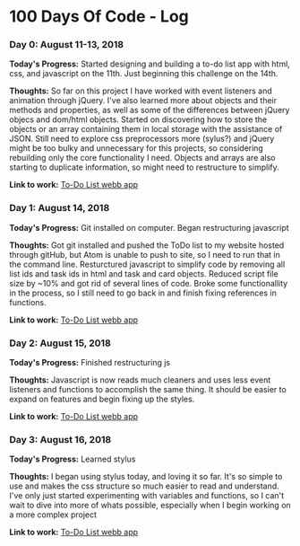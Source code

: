 # 100 Days Of Code - Log

### Day 0: August 11-13, 2018

  **Today's Progress:** Started designing and building a to-do list app with html, css, and javascript on the 11th. Just beginning this challenge on the 14th.

  **Thoughts:** So far on this project I have worked with event listeners and animation through jQuery. I've also learned more about objects and their methods and properties, as well as some of the differences between jQuery objecs and dom/html objects. Started on discovering how to store the objects or an array containing them in local storage with the assistance of JSON. Still need to explore css preprocessors more (sylus?) and jQuery might be too bulky and unnecessary for this projects, so considering rebuilding only the core functionality I need. Objects and arrays are also starting to duplicate information, so might need to restructure to simplify.

  **Link to work:** [To-Do List webb app](http://home.nickgazzillo.com/ToDoList)

### Day 1: August 14, 2018

  **Today's Progress:** Git installed on computer. Began restructuring javascript

  **Thoughts:** Got git installed and pushed the ToDo list to my website hosted through gitHub, but Atom is unable to push to site, so I need to run that in the command line. Resturctured javascript to simplify code by removing all list ids and task ids in html and task and card objects. Reduced script file size by ~10% and got rid of several lines of code. Broke some functionallity in the process, so I still need to go back in and finish fixing references in functions.

  **Link to work:** [To-Do List webb app](http://www.nickgazzillo.com/ToDoList)

### Day 2: August 15, 2018

  **Today's Progress:** Finished restructuring js

  **Thoughts:** Javascript is now reads much cleaners and uses less event listeners and functions to accomplish the same thing. It should be easier to expand on features and begin fixing up the styles.

  **Link to work:** [To-Do List webb app](http://www.nickgazzillo.com/ToDoList)

### Day 3: August 16, 2018

  **Today's Progress:** Learned stylus

  **Thoughts:** I began using stylus today, and loving it so far. It's so simple to use and makes the css structure so much easier to read and understand. I've only just started experimenting with variables and functions, so I can't wait to dive into more of whats possible, especially when I begin working on a more complex project

  **Link to work:** [To-Do List webb app](http://www.nickgazzillo.com/ToDoList)
